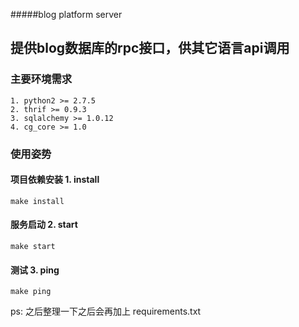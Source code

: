 #####blog platform server

## 提供blog数据库的rpc接口，供其它语言api调用


### 主要环境需求

    1. python2 >= 2.7.5
    2. thrif >= 0.9.3
    3. sqlalchemy >= 1.0.12
    4. cg_core >= 1.0

### 使用姿势

#### 项目依赖安装 1. install

    make install

#### 服务启动 2. start

    make start

#### 测试 3. ping

    make ping

ps: 之后整理一下之后会再加上 requirements.txt
